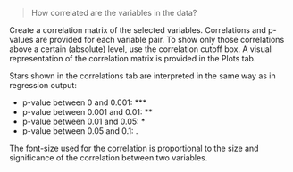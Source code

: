 > How correlated are the variables in the data?

Create a correlation matrix of the selected variables. Correlations and p-values are provided for each variable pair. To show only those correlations above a certain (absolute) level, use the correlation cutoff box. A visual representation of the correlation matrix is provided in the Plots tab.

Stars shown in the correlations tab are interpreted in the same way as in regression output:

- p-value between 0 and 0.001:  ***
- p-value between 0.001 and 0.01: **
- p-value between 0.01 and 0.05: *
- p-value between 0.05 and 0.1: .

The font-size used for the correlation is proportional to the size and significance of the correlation between two variables.

